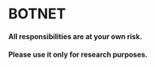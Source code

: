 # BOTNET
#### All responsibilities are at your own risk.
#### Please use it only for research purposes.
